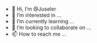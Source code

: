 - 👋 Hi, I’m @Juseler
- 👀 I’m interested in ...
- 🌱 I’m currently learning ...
- 💞️ I’m looking to collaborate on ...
- 📫 How to reach me ...

<!---
Juseler/Juseler is a ✨ special ✨ repository because its `README.md` (this file) appears on your GitHub profile.
You can click the Preview link to take a look at your changes.
--->
